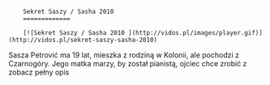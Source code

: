 
        Sekret Saszy / Sasha 2010 
        =============
        
        [![Sekret Saszy / Sasha 2010 ](http://vidos.pl/images/player.gif)](http://vidos.pl/sekret-saszy-sasha-2010)
        
        
 Sasza Petrović ma 19 lat, mieszka z rodziną w Kolonii, ale pochodzi z Czarnogóry. Jego matka marzy, by został pianistą, ojciec chce zrobić z zobacz pełny opis
    